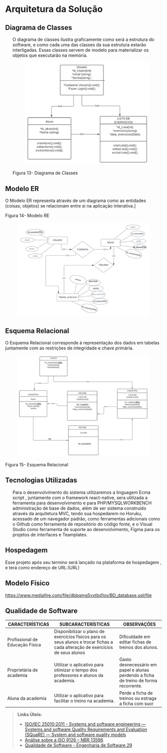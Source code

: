 # Arquitetura da Solução

## Diagrama de Classes

<ol>
 O diagrama de classes ilustra graficamente como será a estrutura do software, e como cada uma das classes da sua estrutura estarão interligadas. Essas classes servem de modelo para materializar os objetos que executarão na memória.

 <figure>
    <img src="./img/diagramC.svg" alt="Registro personal">
</figure>

 Figura 13- Diagrama de Classes
</ol>

## Modelo ER

O Modelo ER representa através de um diagrama como as entidades (coisas, objetos) se relacionam entre si na aplicação interativa.]


Figura 14- Modelo RE
<figure>
    <img src="./img/modeloER.svg" alt="MODELO ER">
</figure>


## Esquema Relacional

O Esquema Relacional corresponde à representação dos dados em tabelas juntamente com as restrições de integridade e chave primária.

<figure>
    <img src="./img/esquemaRelacional.svg" alt="MODELO ER">
</figure>

Figura 15- Esquema Relacional

## Tecnologias Utilizadas

<ol>
 Para o desenvolvimento do sistema utilizaremos a linguagem Ecma script , juntamente com o framework react-native, sera utilizada a ferramenta para desenvolvimento e para PHP/MYSQLWORKBENCH  administração de base de dados, além de ser sistema construído através da arquitetura MVC, tendo sua hospedarem no Horuku, acessado de um navegador padrão, como ferramentas adicionais como o Github como ferramenta de repositório do código fonte, e o Visual Studio como ferramenta de suporte ao desenvolvimento, Figma para os projetos de interfaces e Teamplates.
 </ol>

## Hospedagem

Esse projeto após seu termino será lançado na plataforma de hospedagem , e terá como endereço de URL:(URL)

## Modelo Físico

https://www.mediafire.com/file/dbbqmg5vxtbd1oy/BD_database.sql/file

## Qualidade de Software

|CARACTERÍSTICAS| SUBCARACTERÍSTICAS| OBSERVAÇÕES |
|--------------------|------------------------------------|----------|
|Profissional de Educação Física  | Disponibilizar o plano de exercícios físicos para os seus alunos e trocar fichas a cada alteração de exercícios de seus alunos | Dificuldade em editar fichas de treinos dos alunos.|
|Proprietária de academia       | Utilizar o aplicativo para otimizar o tempo dos professores e alunos da academia.| Gasto desnecessário em papel e alunas perdendo a ficha de treino de forma recorrente.|
|Aluna da academia | Utilizar o aplicativo para facilitar o treino na academia.| Perde a ficha de treinos ou estraga a ficha com suor|

> **Links Úteis**:
>
> - [ISO/IEC 25010:2011 - Systems and software engineering — Systems and software Quality Requirements and Evaluation (SQuaRE) — System and software quality models](https://www.iso.org/standard/35733.html/)
> - [Análise sobre a ISO 9126 – NBR 13596](https://www.tiespecialistas.com.br/analise-sobre-iso-9126-nbr-13596/)
> - [Qualidade de Software - Engenharia de Software 29](https://www.devmedia.com.br/qualidade-de-software-engenharia-de-software-29/18209/)
